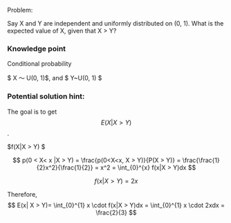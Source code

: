 Problem:

Say X and Y are independent and uniformly distributed on (0, 1). What is the expected value of X, given that X > Y?


### Knowledge point
Conditional probability

$ X ～ U(0, 1)$, and $ Y~U(0, 1) $

### Potential solution hint:

The goal is to get $$E(X| X > Y)$$.


$f(X|X > Y) $

$$ p(0 < X< x |X > Y) = \frac{p(0<X<x, X > Y)}{P(X > Y)} = \frac{\frac{1}{2}x^2}{\frac{1}{2}} = x^2
 = \int_{0}^{x} f(x|X > Y)dx $$

 $$ f(x|X > Y) = 2x $$

 Therefore, 
$$ E(x| X > Y)= \int_{0}^{1} x \cdot f(x|X > Y)dx = \int_{0}^{1} x \cdot 2xdx = \frac{2}{3} $$ 
 